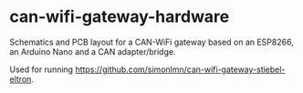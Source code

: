 # can-wifi-gateway-hardware
Schematics and PCB layout for a CAN-WiFi gateway based on an ESP8266, an Arduino Nano and a CAN adapter/bridge. 

Used for running https://github.com/simonlmn/can-wifi-gateway-stiebel-eltron.
